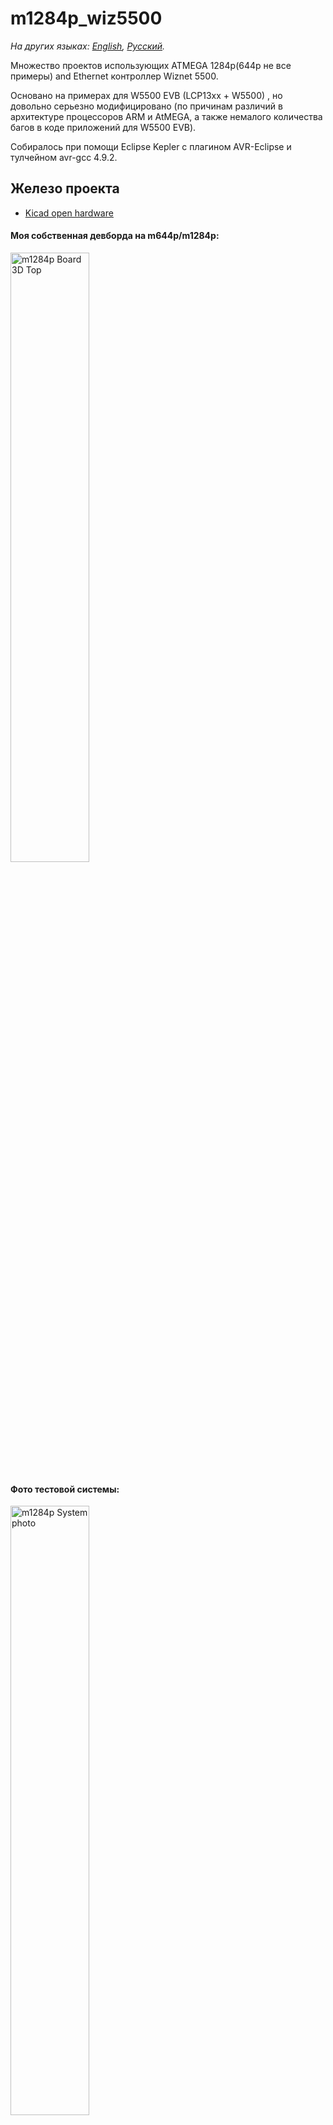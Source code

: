 # m1284p_wiz5500

*На других языках: [English](README.md), [Русский](README.ru.md).*

Множество проектов использующих ATMEGA 1284p(644p не все примеры) and Ethernet контроллер Wiznet 5500.

Основано на примерах для W5500 EVB (LCP13xx + W5500) , но довольно серьезно модифицировано (по причинам различий в архитектуре процессоров ARM и AtMEGA, a также немалого количества багов в коде приложений для W5500 EVB).

Собиралось при помощи Eclipse Kepler с плагином AVR-Eclipse и тулчейном avr-gcc 4.9.2.

## Железо проекта

* [Kicad open hardware](../master/KiCad_M644_breakout_v1.2d/) 

#### Моя собственная девборда на m644p/m1284p:

<img src="../master/KiCad_M644_breakout_v1.2d/Pictures/M644_breakout_v1.2d_top.png" alt="m1284p Board 3D Top" width="50%" height="50%">

#### Фото тестовой системы:

<img src="../master/KiCad_M644_breakout_v1.2d/Pictures/tested_system_photo_01.jpg" alt="m1284p System photo" width="50%" height="50%">


## Софт. Что сделано ( В порядке усложнения )

1. [Wiznet Loopback TCP/UDP Static IP](../master/03_m1284p_WIZNET_loopback_STATIC_IP/)
2. [Wiznet Loopback TCP/UDP DHCP IP](../master/04_m1284p_WIZNET_loopback_DHCP/)
3. [DNS пример](../master/05_m1284p_WIZNET_DNS_client/)
4. [SNTP + DNS пример](../master/06_m1284p_WIZNET_DNS_SNTP_client/)
5. [Telnet server пример](../master/07_m1284p_WIZNET_telnets_basic/)
6. [ICMP(ping) пример](../master/08_m1284p_WIZNET_ICMP_aka_ping/)
7. [Простой Веб-сервер (одна страница HTTP POST/GET запросы)](../master/09_m1284p_WIZNET_simple_webserver/)
8. [HTTPD Веб-сервер со всем содержимымым в AVR FLASH-памяти (используются AJAX запросы)](../master/11_m1284p_WIZNET_HTTPServer_FLASH_pages/)
9. [HTTPD Веб-сервер со всем содержимымым на SD-карте (Chang FAT FS библиотека) (AJAX запросы)](../master/12_m1284p_WIZNET_HTTPServer_SDCARD_pages/)
10. [FTP-клиент (работает только в активном режиме) c сохранением контента на SD-карте ( диалог FTPC посредством последовательно терминала например: Terminal v1.9b by Bray, putty и тд.)](../master/14_m1284p_WIZNET_FTPC_FATFS/)
11. [FTP-сервер (работает в обоих режимах активный/пассивный) c сохранением контента на SD-карте, проверена работа с FTP клиентами: Windows 7 cmd - т.е ftp, Total Сommander (в нем надо добавить небольшой паттерн на выборку), WinSCP.](../master/15_m1284p_WIZNET_FTPD_FATFS/)
12. [Комбинируем HTTPD + FTPD для динамической загрузки страниц Веб-сервера, весь контент на SD-карте (Chang FAT FS библиотека) (AJAX запросы)](../master/16_m1284p_WIZNET_HTTPD_FTPD_FATFS_SDCARD/)
13. ZEVERO SD PetitFS бутлоадер для двух процессоров: [M1284p](../master/bootloader_zevero_sd_m1284p_make/)/[M644p](../master/bootloader_zevero_sd_m644p_make/)
14. Bootloaded code: Combined Wiznet Loopback TCP/UDP Static IP + FTPD server (for bootloading via FTP client) + SD-bootloader ZEVERO, working on [M644p](../master/18_m644p_BTLD_WIZNET_LOOPBACK_FTPD_FATFS_SDCARD/)/[M1284p](../master/18_m1284p_BTLD_WIZNET_LOOPBACK_FTPD_FATFS_SDCARD/)
15. [Bootloaded code: Combined HTTPD server (with AJAX) + FTPD server (for bootloading via FTP client and upload WEB server contents)(with AJAX queries) + SD-bootloader ZEVERO, working on M1284p only](../master/17_m1284p_BTLD_WIZNET_HTTPD_FTPD_FATFS_SDCARD/)
16. [IOT Blynk client Example with Blynk smartphone application (checked only Android side) - NO Arduino CODE, used Wiznet Sockets](../master/19_m1284p_WIZNET_blynk/)

#### Blynk application screenshot:

<img src="../master/19_m1284p_WIZNET_blynk/Blynk_application/Screenshot_2019-03-18-13-37-20-278_cc.blynk.png" alt="Blynk application" width="50%" height="50%">

[//]: # (TODO:  Add all other links here)

## What TODO:

17. Bootloaded code: IOT BLYNK client combined with FTPD server (for bootloading via FTP client)+ SD-bootloader ZEVERO
18. TFTP client
19. MQTT client

## Remarks:
* [m1284P schematic](../master/KiCad_M644_breakout_v1.2d/Pictures/M644_breakout_v1.2d_schematic.png/)
* [m1284P typical connection diagram](../master/KiCad_M644_breakout_v1.2d/Pictures/M644_connection_schematic.png/)
* [m1284P Board pinmap](../master/KiCad_M644_breakout_v1.2d/Pictures/M644_breakout_v1.2d_pinmap.png/)
* [Blynk IOT Application QR-code](../master/19_m1284p_WIZNET_blynk/Blynk_application/app1_m1284p_and_W5500_QR.png/)

[>>Hardware and Software parts (no Blynk) discussion your are welcome here..](https://www.avrfreaks.net/forum/need-w5500-example-c-tcp)

[>>Blynk part discussion your are welcome here..](https://community.blynk.cc/t/port-from-w5500-evb-to-atmega1284p-w5500-wiznet-sockets-library-without-arduino/35235)


## Author porting to AVR m1284p/m644p
* **Ibragimov Maksim aka maxxir**
